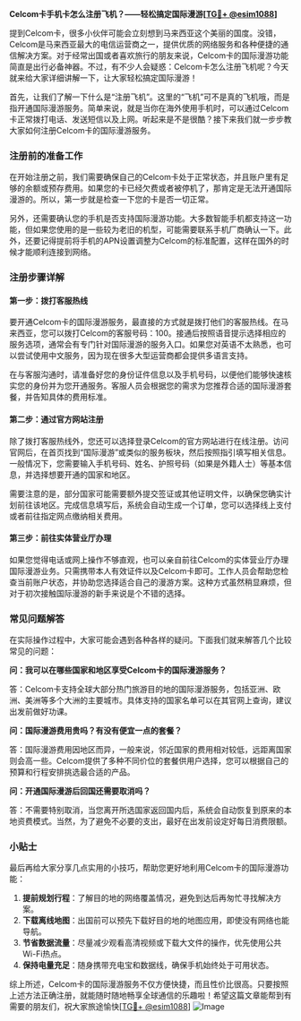 **Celcom卡手机卡怎么注册飞机？——轻松搞定国际漫游[[TG💪+ @esim1088](https://t.me/s/esim1088)]**

提到Celcom卡，很多小伙伴可能会立刻想到马来西亚这个美丽的国度。没错，Celcom是马来西亚最大的电信运营商之一，提供优质的网络服务和各种便捷的通信解决方案。对于经常出国或者喜欢旅行的朋友来说，Celcom卡的国际漫游功能简直是出行必备神器。不过，有不少人会疑惑：Celcom卡怎么注册飞机呢？今天就来给大家详细讲解一下，让大家轻松搞定国际漫游！

首先，让我们了解一下什么是“注册飞机”。这里的“飞机”可不是真的飞机哦，而是指开通国际漫游服务。简单来说，就是当你在海外使用手机时，可以通过Celcom卡正常拨打电话、发送短信以及上网。听起来是不是很酷？接下来我们就一步步教大家如何注册Celcom卡的国际漫游服务。

### 注册前的准备工作

在开始注册之前，我们需要确保自己的Celcom卡处于正常状态，并且账户里有足够的余额或预存费用。如果您的卡已经欠费或者被停机了，那肯定是无法开通国际漫游的。所以，第一步就是检查一下您的卡是否一切正常。

另外，还需要确认您的手机是否支持国际漫游功能。大多数智能手机都支持这一功能，但如果您使用的是一些较为老旧的机型，可能需要联系手机厂商确认一下。此外，还要记得提前将手机的APN设置调整为Celcom的标准配置，这样在国外的时候才能顺利连接到网络。

### 注册步骤详解

#### 第一步：拨打客服热线

要开通Celcom卡的国际漫游服务，最直接的方式就是拨打他们的客服热线。在马来西亚，您可以拨打Celcom的客服号码：100。接通后按照语音提示选择相应的服务选项，通常会有专门针对国际漫游的服务入口。如果您对英语不太熟悉，也可以尝试使用中文服务，因为现在很多大型运营商都会提供多语言支持。

在与客服沟通时，请准备好您的身份证件信息以及手机号码，以便他们能够快速核实您的身份并为您开通服务。客服人员会根据您的需求为您推荐合适的国际漫游套餐，并告知具体的费用标准。

#### 第二步：通过官方网站注册

除了拨打客服热线外，您还可以选择登录Celcom的官方网站进行在线注册。访问官网后，在首页找到“国际漫游”或类似的服务板块，然后按照指引填写相关信息。一般情况下，您需要输入手机号码、姓名、护照号码（如果是外籍人士）等基本信息，并选择想要开通的国家和地区。

需要注意的是，部分国家可能需要额外提交签证或其他证明文件，以确保您确实计划前往该地区。完成信息填写后，系统会自动生成一个订单，您可以选择线上支付或者前往指定网点缴纳相关费用。

#### 第三步：前往实体营业厅办理

如果您觉得电话或网上操作不够直观，也可以亲自前往Celcom的实体营业厅办理国际漫游业务。只需携带本人有效证件以及Celcom卡即可。工作人员会帮助您检查当前账户状态，并协助您选择适合自己的漫游方案。这种方式虽然稍显麻烦，但对于初次接触国际漫游的新手来说是个不错的选择。

### 常见问题解答

在实际操作过程中，大家可能会遇到各种各样的疑问。下面我们就来解答几个比较常见的问题：

**问：我可以在哪些国家和地区享受Celcom卡的国际漫游服务？**

答：Celcom卡支持全球大部分热门旅游目的地的国际漫游服务，包括亚洲、欧洲、美洲等多个大洲的主要城市。具体支持的国家名单可以在其官网上查询，建议出发前做好功课。

**问：国际漫游费用贵吗？有没有便宜一点的套餐？**

答：国际漫游费用因地区而异，一般来说，邻近国家的费用相对较低，远距离国家则会高一些。Celcom提供了多种不同价位的套餐供用户选择，您可以根据自己的预算和行程安排挑选最合适的产品。

**问：开通国际漫游后回国还需要取消吗？**

答：不需要特别取消，当您离开所选国家返回国内后，系统会自动恢复到原来的本地资费模式。当然，为了避免不必要的支出，最好在出发前设定好每日消费限额。

### 小贴士

最后再给大家分享几点实用的小技巧，帮助您更好地利用Celcom卡的国际漫游功能：

1. **提前规划行程**：了解目的地的网络覆盖情况，避免到达后再匆忙寻找解决方案。
2. **下载离线地图**：出国前可以预先下载好目的地的地图应用，即使没有网络也能导航。
3. **节省数据流量**：尽量减少观看高清视频或下载大文件的操作，优先使用公共Wi-Fi热点。
4. **保持电量充足**：随身携带充电宝和数据线，确保手机始终处于可用状态。

综上所述，Celcom卡的国际漫游服务不仅方便快捷，而且性价比很高。只要按照上述方法正确注册，就能随时随地畅享全球通信的乐趣啦！希望这篇文章能帮到有需要的朋友们，祝大家旅途愉快[[TG💪+ @esim1088](https://t.me/s/esim1088)] ![Image](https://i.postimg.cc/4NQfJmqS/Snipaste-2025-05-13-00-14-12.png)